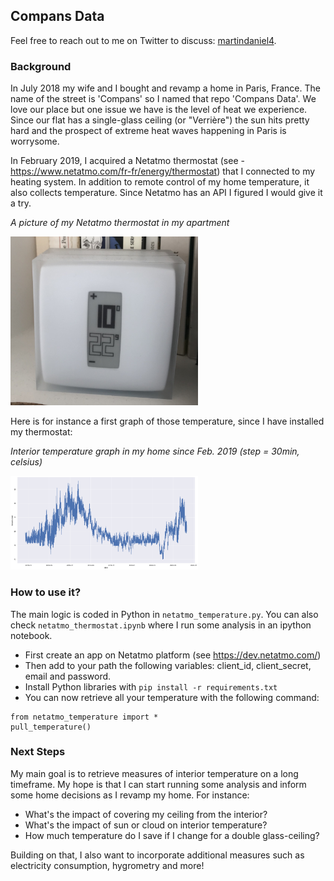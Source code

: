 ## Compans Data

Feel free to reach out to me on Twitter to discuss: [martindaniel4](https://twitter.com/martindaniel4).

### Background

In July 2018 my wife and I bought and revamp a home in Paris, France. The name of the street is 'Compans' so I named that repo 'Compans Data'. We love our place but one issue we have is the level of heat we experience. Since our flat has a single-glass ceiling (or "Verrière") the sun hits pretty hard and the prospect of extreme heat waves happening in Paris is worrysome.

In February 2019, I acquired a Netatmo thermostat (see -  https://www.netatmo.com/fr-fr/energy/thermostat) that I connected to my heating system. In addition to remote control of my home temperature, it also collects temperature. Since Netatmo has an API I figured I would give it a try. 

_A picture of my Netatmo thermostat in my apartment_

<img src='img/thermostat.jpg' width='300'> </img>

Here is for instance a first graph of those temperature, since I have installed my thermostat: 

_Interior temperature graph in my home since Feb. 2019 (step = 30min, celsius)_

<img src='img/temperature.png' width='300'> </img>

### How to use it? 

The main logic is coded in Python in `netatmo_temperature.py`. You can also check `netatmo_thermostat.ipynb` where I run some analysis in an ipython notebook.

- First create an app on Netatmo platform (see https://dev.netatmo.com/)
- Then add to your path the following variables: client_id, client_secret, email and password. 
- Install Python libraries with `pip install -r requirements.txt`
- You can now retrieve all your temperature with the following command: 

```
from netatmo_temperature import * 
pull_temperature()
```

### Next Steps

My main goal is to retrieve measures of interior temperature on a long timeframe. My hope is that I can start running some analysis and inform some home decisions as I revamp my home. For instance: 

- What's the impact of covering my ceiling from the interior? 
- What's the impact of sun or cloud on interior temperature? 
- How much temperature do I save if I change for a double glass-ceiling? 

Building on that, I also want to incorporate additional measures such as electricity consumption, hygrometry and more! 
  